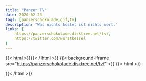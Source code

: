 ```yaml
---
title: "Panzer TV"
date: 2020-02-23
tags: [panzerschokolade,gif,tv]
description: "Was nichts kostet ist nichts wert."
links: [
	https://panzerschokolade.disktree.net/tv/,
	https://twitter.com/wurstkessel
]
---
```

{{< html >}}<style>:root { --f_med:#c60042; }</style>{{< / html >}}
{{< background-iframe src="https://panzerschokolade.disktree.net/tv/" >}}
{{< html >}}
<style>
main { cursor: help; }
</style>
{{< /html >}}
